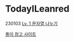 # TodayILeanred
230103 [Lv. 1 문자열 나누기](https://school.programmers.co.kr/learn/courses/30/lessons/140108)

[풀이 참고 사이트](https://leejams.github.io/%EB%AC%B8%EC%9E%90%EC%97%B4-%EB%82%98%EB%88%84%EA%B8%B0/)